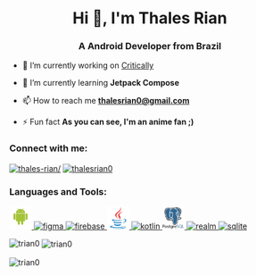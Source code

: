 <h1 align="center">Hi 👋, I'm Thales Rian</h1>
<h3 align="center">A Android Developer from Brazil</h3>

- 🔭 I’m currently working on [Critically](https://github.com/trian0/Critically)

- 🌱 I’m currently learning **Jetpack Compose**

- 📫 How to reach me **thalesrian0@gmail.com**

- ⚡ Fun fact **As you can see, I'm an anime fan ;)**

<h3 align="left">Connect with me:</h3>
<p align="left">
<a href="https://linkedin.com/in/thales-rian/" target="blank"><img align="center" src="https://raw.githubusercontent.com/rahuldkjain/github-profile-readme-generator/master/src/images/icons/Social/linked-in-alt.svg" alt="thales-rian/" height="30" width="40" /></a>
<a href="https://instagram.com/thalesrian0" target="blank"><img align="center" src="https://raw.githubusercontent.com/rahuldkjain/github-profile-readme-generator/master/src/images/icons/Social/instagram.svg" alt="thalesrian0" height="30" width="40" /></a>
</p>

<h3 align="left">Languages and Tools:</h3>
<p align="left"> <a href="https://developer.android.com" target="_blank" rel="noreferrer"> <img src="https://raw.githubusercontent.com/devicons/devicon/master/icons/android/android-original-wordmark.svg" alt="android" width="40" height="40"/> </a> <a href="https://www.figma.com/" target="_blank" rel="noreferrer"> <img src="https://www.vectorlogo.zone/logos/figma/figma-icon.svg" alt="figma" width="40" height="40"/> </a> <a href="https://firebase.google.com/" target="_blank" rel="noreferrer"> <img src="https://www.vectorlogo.zone/logos/firebase/firebase-icon.svg" alt="firebase" width="40" height="40"/> </a> <a href="https://www.java.com" target="_blank" rel="noreferrer"> <img src="https://raw.githubusercontent.com/devicons/devicon/master/icons/java/java-original.svg" alt="java" width="40" height="40"/> </a> <a href="https://kotlinlang.org" target="_blank" rel="noreferrer"> <img src="https://www.vectorlogo.zone/logos/kotlinlang/kotlinlang-icon.svg" alt="kotlin" width="40" height="40"/> </a> <a href="https://www.postgresql.org" target="_blank" rel="noreferrer"> <img src="https://raw.githubusercontent.com/devicons/devicon/master/icons/postgresql/postgresql-original-wordmark.svg" alt="postgresql" width="40" height="40"/> </a> <a href="https://realm.io/" target="_blank" rel="noreferrer"> <img src="https://raw.githubusercontent.com/bestofjs/bestofjs-webui/8665e8c267a0215f3159df28b33c365198101df5/public/logos/realm.svg" alt="realm" width="40" height="40"/> </a> <a href="https://www.sqlite.org/" target="_blank" rel="noreferrer"> <img src="https://www.vectorlogo.zone/logos/sqlite/sqlite-icon.svg" alt="sqlite" width="40" height="40"/> </a> </p>

<p><img align="left" src="https://github-readme-stats.vercel.app/api/top-langs?username=trian0&show_icons=true&locale=en&layout=compact" alt="trian0" /></p>

<p>&nbsp;<img align="center" src="https://github-readme-stats.vercel.app/api?username=trian0&show_icons=true&locale=en" alt="trian0" /></p>

<p><img align="center" src="https://github-readme-streak-stats.herokuapp.com/?user=trian0&" alt="trian0" /></p>
